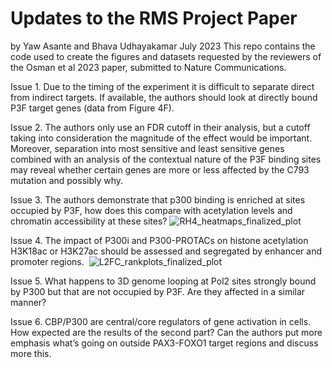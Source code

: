 # Updates to the RMS Project Paper
by Yaw Asante and Bhava Udhayakamar
July 2023
This repo contains the code used to create the figures and datasets requested by the reviewers of the Osman et al 2023 paper, submitted to Nature Communications.

Issue 1. Due to the timing of the experiment it is difficult to separate direct from indirect targets. If available, the authors should look at directly bound P3F target genes (data from Figure 4F). 

Issue 2. The authors only use an FDR cutoff in their analysis, but a cutoff taking into consideration the magnitude of the effect would be important. Moreover, separation into most sensitive and least sensitive genes combined with an analysis of the contextual nature of the P3F binding sites may reveal whether certain genes are more or less affected by the C793 mutation and possibly why.


Issue 3. The authors demonstrate that p300 binding is enriched at sites occupied by P3F, how does this compare with acetylation levels and chromatin accessibility at these sites?
![RH4_heatmaps_finalized_plot](https://github.com/GryderLab/rms_additional_code/assets/135348829/571bd6a3-95ef-47fc-afb4-a36ca77f7049)

Issue 4. The impact of P300i and P300-PROTACs on histone acetylation H3K18ac or H3K27ac should be assessed and segregated by enhancer and promoter regions. 
![L2FC_rankplots_finalized_plot](https://github.com/GryderLab/rms_additional_code/assets/135348829/a2ccb727-ff59-4bf7-8921-8f615f45bf15)

Issue 5. What happens to 3D genome looping at Pol2 sites strongly bound by P300 but that are not occupied by P3F. Are they affected in a similar manner?


Issue 6. CBP/P300 are central/core regulators of gene activation in cells. How expected are the results of the second part? Can the authors put more emphasis what’s going on outside PAX3-FOXO1 target regions and discuss more this.

